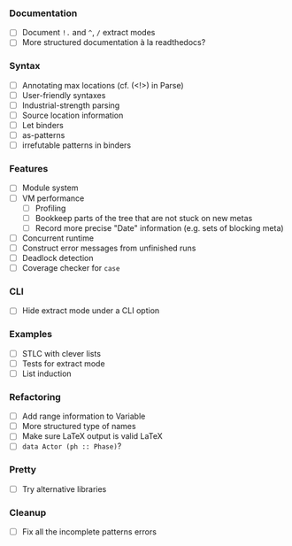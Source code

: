 ### Documentation

* [ ] Document `!.` and `^`, `/` extract modes
* [ ] More structured documentation à la readthedocs?

### Syntax

* [ ] Annotating max locations (cf. (<!>) in Parse)
* [ ] User-friendly syntaxes
* [ ] Industrial-strength parsing
* [ ] Source location information
* [ ] Let binders
* [ ] as-patterns
* [ ] irrefutable patterns in binders

### Features

* [ ] Module system
* [ ] VM performance
   + [ ] Profiling
   + [ ] Bookkeep parts of the tree that are not stuck on new metas
   + [ ] Record more precise "Date" information (e.g. sets of blocking meta)
* [ ] Concurrent runtime
* [ ] Construct error messages from unfinished runs
* [ ] Deadlock detection
* [ ] Coverage checker for `case`

### CLI

* [ ] Hide extract mode under a CLI option

### Examples

* [ ] STLC with clever lists
* [ ] Tests for extract mode
* [ ] List induction

### Refactoring

* [ ] Add range information to Variable
* [ ] More structured type of names
* [ ] Make sure LaTeX output is valid LaTeX
* [ ] `data Actor (ph :: Phase)`?

### Pretty

* [ ] Try alternative libraries

### Cleanup

* [ ] Fix all the incomplete patterns errors
